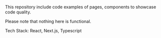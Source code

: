 This repository include code examples of pages, components to showcase code quality.

Please note that nothing here is functional.

Tech Stack: React, Next.js, Typescript
